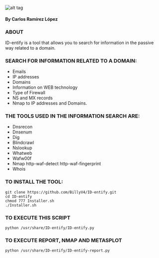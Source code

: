 ![alt tag](https://github.com/BillyV4/ID-entify/blob/master/ID-entify-Logo.jpg)
#### By Carlos Ramírez López

### ABOUT
ID-entify is a tool that allows you to search for information in the passive way related to a domain.

### SEARCH FOR INFORMATION RELATED TO A DOMAIN: 
  - Emails 
  - IP addresses 
  - Domains 
  - Information on WEB technology 
  - Type of Firewall 
  - NS and MX records 
  - Nmap to IP addresses and Domains.

### THE TOOLS USED IN THE INFORMATION SEARCH ARE:
  - Dnsrecon
  - Dnsenum
  - Dig
  - Blindcrawl
  - Nslookup
  - Whatweb
  - Wafw00f
  - Nmap http-waf-detect http-waf-fingerprint
  - Whois
 
### TO INSTALL THE TOOL:
```
git clone https://github.com/BillyV4/ID-entify.git
cd ID-entify
chmod 777 Installer.sh
./Installer.sh
``` 

### TO EXECUTE THIS SCRIPT 
```
python /usr/share/ID-entify/ID-entify.py 
```

### TO EXECUTE REPORT, NMAP AND METASPLOT 
```
python /usr/share/ID-entify/ID-entify-report.py
```
